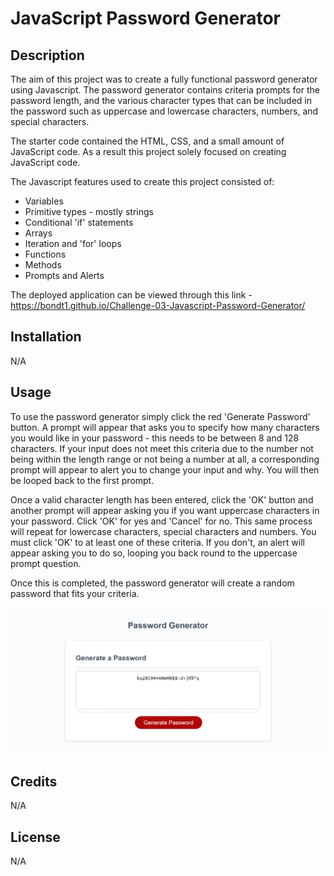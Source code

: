 # JavaScript Password Generator

## Description

The aim of this project was to create a fully functional password generator using Javascript. The password generator contains criteria prompts for the password length, and the various character types that can be included in the password such as uppercase and lowercase characters, numbers, and special characters. 

The starter code contained the HTML, CSS, and a small amount of JavaScript code. As a result this project solely focused on creating JavaScript code.

The Javascript features used to create this project consisted of:
- Variables
- Primitive types - mostly strings
- Conditional 'if' statements 
- Arrays 
- Iteration and 'for' loops
- Functions 
- Methods
- Prompts and Alerts

The deployed application can be viewed through this link - https://bondt1.github.io/Challenge-03-Javascript-Password-Generator/

## Installation

N/A

## Usage

To use the password generator simply click the red 'Generate Password' button. A prompt will appear that asks you to specify how many characters you would like in your password - this needs to be between 8 and 128 characters. If your input does not meet this criteria due to the number not being within the length range or not being a number at all, a corresponding prompt will appear to alert you to change your input and why. You will then be looped back to the first prompt.

Once a valid character length has been entered, click the 'OK' button and another prompt will appear asking you if you want uppercase characters in your password. Click 'OK' for yes and 'Cancel' for no. This same process will repeat for lowercase characters, special characters and numbers. You must click 'OK' to at least one of these criteria. If you don't, an alert will appear asking you to do so, looping you back round to the uppercase prompt question. 

Once this is completed, the password generator will create a random password that fits your criteria.

![A screen grab of the deployed password generator](Assets/PasswordGeneratorScreengrab.png)

## Credits

N/A

## License

N/A

